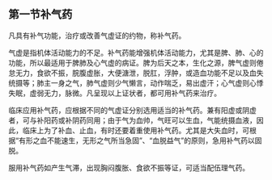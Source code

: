 ## 第一节补气药

凡具有补气功能，治疗或改善气虚证的约物，称补气药。

气虚是指机体活动能力的不足。补气药能增强机体活动能力，尤其是脾、肺、心的功能，所以最适用于脾肺及心气虚的病证。脾为后天之本，生化之源，脾气虚则倦怠无力，食欲不振，脘腹虚胀，大便溏泄，脱肛，浮肿，或造血功能不足以及血失统摄等；肺主一身之气，肺气虚则少气懒言，动作喘乏，易出虚汗；心气虚则心悸失眠，虚弱无力，脉微。凡呈现以上证状者，都可用补气药来治疗。

临床应用补气药，应根据不同的气虚证分别选用适当的补气药。兼有阳虚或阴虚者，可与补阳药或补阴药同用；由于气为血帅，气旺可以生血，气能统摄血液，因此，临床上为了补血、止血，有时还要着重使用补气药。尤其是大失血时，可根据“有形之血不能速生，无形之气所当急固”、“血脱益气”的原则，急用补气药以固脱。

服用补气药如产生气滞，出现胸闷腹胀、食欲不振等证，可适当配伍理气药。